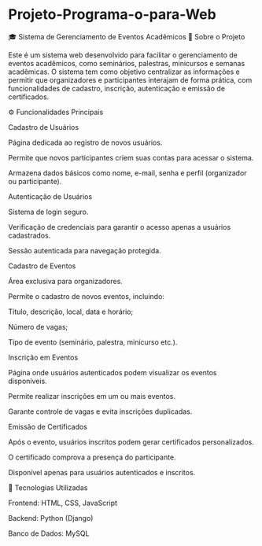 # Projeto-Programa-o-para-Web
🎓 Sistema de Gerenciamento de Eventos Acadêmicos
📘 Sobre o Projeto

Este é um sistema web desenvolvido para facilitar o gerenciamento de eventos acadêmicos, como seminários, palestras, minicursos e semanas acadêmicas.
O sistema tem como objetivo centralizar as informações e permitir que organizadores e participantes interajam de forma prática, com funcionalidades de cadastro, inscrição, autenticação e emissão de certificados.

⚙️ Funcionalidades Principais

Cadastro de Usuários

Página dedicada ao registro de novos usuários.

Permite que novos participantes criem suas contas para acessar o sistema.

Armazena dados básicos como nome, e-mail, senha e perfil (organizador ou participante).

Autenticação de Usuários

Sistema de login seguro.

Verificação de credenciais para garantir o acesso apenas a usuários cadastrados.

Sessão autenticada para navegação protegida.

Cadastro de Eventos

Área exclusiva para organizadores.

Permite o cadastro de novos eventos, incluindo:

Título, descrição, local, data e horário;

Número de vagas;

Tipo de evento (seminário, palestra, minicurso etc.).

Inscrição em Eventos

Página onde usuários autenticados podem visualizar os eventos disponíveis.

Permite realizar inscrições em um ou mais eventos.

Garante controle de vagas e evita inscrições duplicadas.

Emissão de Certificados

Após o evento, usuários inscritos podem gerar certificados personalizados.

O certificado comprova a presença do participante.

Disponível apenas para usuários autenticados e inscritos.

🧩 Tecnologias Utilizadas

Frontend: HTML, CSS, JavaScript

Backend: Python (Django)

Banco de Dados: MySQL 

